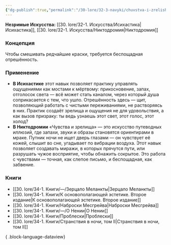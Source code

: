 ```yaml
---
{"dg-publish":true,"permalink":"/30-lore/32-3-navyki/chuvstva-i-zrelishha/","tags":["незримое/навык"]}
---
```


**Незримые Искусства:** [[30. lore/32-1. Искусства/Исихастика\|Исихастика]], [[30. lore/32-1. Искусства/Никтодромия\|Никтодромия]]
### Концепция
Чтобы смешивать редчайшие краски, требуется беспощадная отрешённость.
### Применение
- **В Исихастике** этот навык позволяет практику управлять ощущениями как мостами к мёртвому: прикосновение, запах, отголосок света — всё может стать каналом, через который душа соприкасается с тем, что ушло. Отрешённость здесь — щит, позволяющий работать с чистыми переживаниями, не растворяясь в них. Практик создаёт зрелища и ощущения не для удовольствия, а как вызов призраку: ты ведь узнаешь этот свет, этот голос, этот холод?
- **В Никтодромии** «Чувства и зрелища» — это искусство путеводных иллюзий, где запахи, звуки и образы становятся ориентирами в мраке. Путник ночи не ищет дверь глазами — он чувствует её кожей, слышит во сне, угадывает по вибрации воздуха. Этот навык позволяет создавать миражи, в которых прячутся пути, или разрушать чужое восприятие, чтобы обнажить сокрытое. Это работа с чувствами — точная, как слепое письмо, и беспощадная, как забвение.
### Книги
- [[30. lore/34-1. Книги/—/Зерцало Меланкты\|Зерцало Меланкты]]
- [[30. lore/34-1. Книги/К основополагающей эстетике. Второе издание\|К основополагающей эстетике. Второе издание]]
- [[30. lore/34-1. Книги/Наброски Месгрейва\|Наброски Месгрейва]]
- [[30. lore/34-1. Книги/—/О Нении\|О Нении]]
- [[30. lore/34-1. Книги/Проблески\|Проблески]]
- [[30. lore/34-1. Книги/Странствия в ночи, том II\|Странствия в ночи, том II]]

{ .block-language-dataview}
